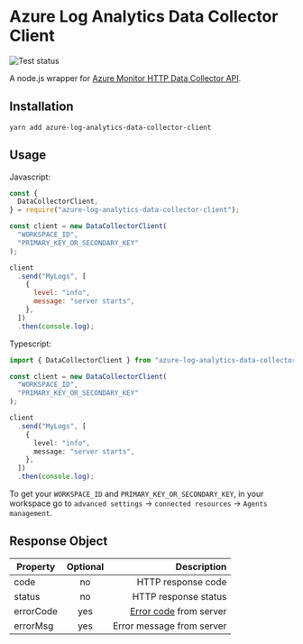 # Azure Log Analytics Data Collector Client

![Test status](https://github.com/sxwei123/azure-log-analytics-data-collector-client/workflows/Test/badge.svg?branch=master)

A node.js wrapper for [Azure Monitor HTTP Data Collector API](https://docs.microsoft.com/en-us/azure/azure-monitor/platform/data-collector-api).

## Installation

```
yarn add azure-log-analytics-data-collector-client
```

## Usage

Javascript:

```js
const {
  DataCollectorClient,
} = require("azure-log-analytics-data-collector-client");

const client = new DataCollectorClient(
  "WORKSPACE_ID",
  "PRIMARY_KEY_OR_SECONDARY_KEY"
);

client
  .send("MyLogs", [
    {
      level: "info",
      message: "server starts",
    },
  ])
  .then(console.log);
```

Typescript:

```ts
import { DataCollectorClient } from "azure-log-analytics-data-collector-client";

const client = new DataCollectorClient(
  "WORKSPACE_ID",
  "PRIMARY_KEY_OR_SECONDARY_KEY"
);

client
  .send("MyLogs", [
    {
      level: "info",
      message: "server starts",
    },
  ])
  .then(console.log);
```

To get your `WORKSPACE_ID` and `PRIMARY_KEY_OR_SECONDARY_KEY`, in your workspace go to `advanced settings` -> `connected resources` -> `Agents management`.

## Response Object

| Property  | Optional |                                                                                                             Description |
| --------- | :------: | ----------------------------------------------------------------------------------------------------------------------: |
| code      |    no    |                                                                                                      HTTP response code |
| status    |    no    |                                                                                                    HTTP response status |
| errorCode |   yes    | [Error code](https://docs.microsoft.com/en-us/azure/azure-monitor/platform/data-collector-api#return-codes) from server |
| errorMsg  |   yes    |                                                                                               Error message from server |
